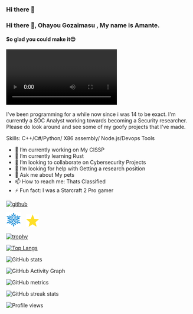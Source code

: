 ### Hi there 👋

### Hi there 👋, Ohayou Gozaimasu , My name is Amante.
#### So glad you could make it😊
![So glad you could make it😊](https://img2.reactor.cc/pics/post/webm/DemonLordRaizen-Shirakami-Fubuki-Hololive-Virtual-YouTuber-7100127.webm)

I've been programming for a while now since i was 14 to be exact. I'm currently a SOC Analyst working towards becoming a Security researcher. Please do look around and see some of my goofy projects that I've made.

Skills: C++/C#/Python/ X86 assembly/ Node.js/Devops Tools

- 🔭 I’m currently working on My CISSP  
- 🌱 I’m currently learning Rust  
- 👯 I’m looking to collaborate on Cybersecurity Projects 
- 🤔 I’m looking for help with Getting a research position 
- 💬 Ask me about My pets 
- 📫 How to reach me: Thats Classified 
- ⚡ Fun fact: I was a Starcraft 2 Pro gamer 


[<img src='https://cdn.jsdelivr.net/npm/simple-icons@3.0.1/icons/github.svg' alt='github' height='40'>](https://github.com/unhingedscientist)  

<a href='https://archiveprogram.github.com/'><img src='https://raw.githubusercontent.com/acervenky/animated-github-badges/master/assets/acbadge.gif' width='40' height='40'></a> <a href='https://stars.github.com/'><img src='https://raw.githubusercontent.com/acervenky/animated-github-badges/master/assets/starbadge.gif' width='35' height='35'></a> 

[![trophy](https://github-profile-trophy.vercel.app/?username=unhingedscientist)](https://github.com/ryo-ma/github-profile-trophy)

[![Top Langs](https://github-readme-stats.vercel.app/api/top-langs/?username=unhingedscientist)](https://github.com/anuraghazra/github-readme-stats)

![GitHub stats](https://github-readme-stats.vercel.app/api?username=unhingedscientist&show_icons=true)  

![GitHub Activity Graph](https://activity-graph.herokuapp.com/graph?username=unhingedscientist)  

![GitHub metrics](https://metrics.lecoq.io/unhingedscientist)  

![GitHub streak stats](https://streak-stats.demolab.com/?user=unhingedscientist)  

![Profile views](https://gpvc.arturio.dev/unhingedscientist)  
